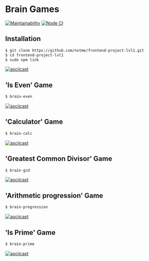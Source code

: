 # Brain Games

[![Maintainability](https://api.codeclimate.com/v1/badges/df802595f3729491804f/maintainability)](https://codeclimate.com/github/nstme/frontend-project-lvl1/maintainability) [![Node CI](https://github.com/nstme/frontend-project-lvl1/workflows/Node%20CI/badge.svg)](https://github.com/nstme/frontend-project-lvl1/actions)

## Installation
```bash
$ git clone https://github.com/nstme/frontend-project-lvl1.git
$ cd frontend-project-lvl1
$ sudo npm link
```

[![asciicast](https://asciinema.org/a/3EOKe5YFDbw6lXBcD5o7ZxERM.svg)](https://asciinema.org/a/3EOKe5YFDbw6lXBcD5o7ZxERM)

## 'Is Even' Game
```bash
$ brain-even
```

[![asciicast](https://asciinema.org/a/6SLtyMhVw9G1UgLRe8pofhHe8.svg)](https://asciinema.org/a/6SLtyMhVw9G1UgLRe8pofhHe8)

## 'Calculator' Game
```bash
$ brain-calc
```

[![asciicast](https://asciinema.org/a/jasRzvnyIbSgkv497EVOOqFhb.svg)](https://asciinema.org/a/jasRzvnyIbSgkv497EVOOqFhb)

## 'Greatest Common Divisor' Game
```bash
$ brain-gcd
```

[![asciicast](https://asciinema.org/a/USi7XNpmFzcxinOmcBcsPGRHB.svg)](https://asciinema.org/a/USi7XNpmFzcxinOmcBcsPGRHB)

## 'Arithmetic progression' Game
```bash
$ brain-progression
```

[![asciicast](https://asciinema.org/a/NwijRenxfNjvIcoek2UEdMXaI.svg)](https://asciinema.org/a/NwijRenxfNjvIcoek2UEdMXaI)

## 'Is Prime' Game
```bash
$ brain-prime
```

[![asciicast](https://asciinema.org/a/jURsf3uaPQTqIUZIeyfDuHOzw.svg)](https://asciinema.org/a/jURsf3uaPQTqIUZIeyfDuHOzw)
